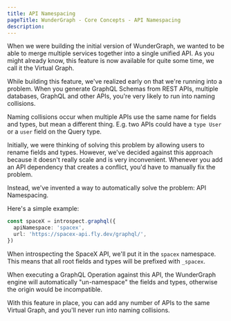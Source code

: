```yaml
---
title: API Namespacing
pageTitle: WunderGraph - Core Concepts - API Namespacing
description:
---
```


When we were building the initial version of WunderGraph,
we wanted to be able to merge multiple services together into a single unified API.
As you might already know,
this feature is now available for quite some time,
we call it the Virtual Graph.

While building this feature, we've realized early on that we're running into a problem.
When you generate GraphQL Schemas from REST APIs, multiple databases,
GraphQL and other APIs,
you're very likely to run into naming collisions.

Naming collisions occur when multiple APIs use the same name for fields and types,
but mean a different thing.
E.g. two APIs could have a `type User` or a `user` field on the Query type.

Initially, we were thinking of solving this problem by allowing users to rename fields and types.
However, we've decided against this approach because it doesn't really scale and is very inconvenient.
Whenever you add an API dependency that creates a conflict, you'd have to manually fix the problem.

Instead, we've invented a way to automatically solve the problem: API Namespacing.

Here's a simple example:

```typescript
const spaceX = introspect.graphql({
  apiNamespace: 'spacex',
  url: 'https://spacex-api.fly.dev/graphql/',
})
```

When introspecting the SpaceX API,
we'll put it in the `spacex` namespace.
This means that all root fields and types will be prefixed with `_spacex`.

When executing a GraphQL Operation against this API,
the WunderGraph engine will automatically "un-namespace" the fields and types,
otherwise the origin would be incompatible.

With this feature in place,
you can add any number of APIs to the same Virtual Graph,
and you'll never run into naming collisions.
